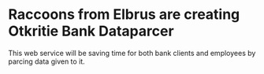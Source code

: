 # Raccoons from Elbrus are creating Otkritie Bank Dataparcer
This web service will be saving time for both bank clients and employees by parcing data given to it.
